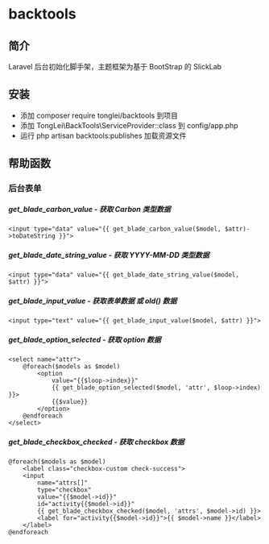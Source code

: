 # backtools

## 简介
Laravel 后台初始化脚手架，主题框架为基于 BootStrap 的 SlickLab

## 安装
* 添加 composer require tonglei/backtools 到项目
* 添加 TongLei\BackTools\ServiceProvider::class 到 config/app.php
* 运行 php artisan backtools:publishes 加载资源文件

## 帮助函数
### 后台表单

##### get_blade_carbon_value - 获取 Carbon 类型数据

```
<input type="data" value="{{ get_blade_carbon_value($model, $attr)->toDateString }}">
```

##### get_blade_date_string_value - 获取 YYYY-MM-DD 类型数据

```
<input type="data" value="{{ get_blade_date_string_value($model, $attr) }}">
```

##### get_blade_input_value - 获取表单数据 或 old() 数据

```
<input type="text" value="{{ get_blade_input_value($model, $attr) }}">
```

##### get_blade_option_selected - 获取 option 数据

```
<select name="attr">
    @foreach($models as $model)
        <option
            value="{{$loop->index}}"
            {{ get_blade_option_selected($model, 'attr', $loop->index) }}>
            {{$value}}
        </option>
    @endforeach
</select>
```

##### get_blade_checkbox_checked - 获取 checkbox 数据

```
@foreach($models as $model)
    <label class="checkbox-custom check-success">
    <input
        name="attrs[]"
        type="checkbox"
        value="{{$model->id}}"
        id="activity{{$model->id}}"
        {{ get_blade_checkbox_checked($model, 'attrs', $model->id) }}>
        <label for="activity{{$model->id}}">{{ $model->name }}</label>
    </label>
@endforeach
```
